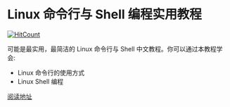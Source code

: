 # Linux 命令行与 Shell 编程实用教程

[![HitCount](http://hits.dwyl.io/ArchLinuxStudio/ShellTutorial.svg)](http://hits.dwyl.io/ArchLinuxStudio/ShellTutorial)

可能是最实用，最简洁的 Linux 命令行与 Shell 中文教程。你可以通过本教程学会:

- Linux 命令行的使用方式
- Linux Shell 编程

[阅读地址](https://ArchLinuxStudio.github.io/ShellTutorial/#/)
